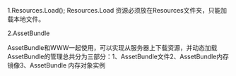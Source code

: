 1.Resources.Load();
Resources.Load 资源必须放在Resources文件夹，只能加载本地文件。

2.AssetBundle

AssetBundle和WWW一起使用，可以实现从服务器上下载资源，并动态加载
AssetBundle的管理总共分为三部分：1、AssetBundle文件2、AssetBundle内存镜像3、AssetBundle 内存对象实例
